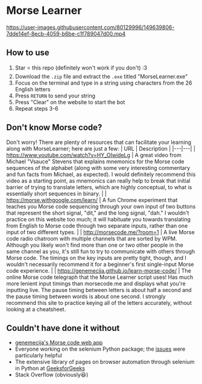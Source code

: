 # Morse Learner
https://user-images.githubusercontent.com/80129996/149639806-7dde14ef-8ecb-4059-b6be-c1f789047d00.mp4


## How to use
1. Star :star: this repo (definitely won't work if you don't) :3
2. Download the `.zip` file and extract the `.exe` titled "MorseLearner.exe"
3. Focus on the terminal and type in a string using characters from the 26 English letters
4. Press `RETURN` to send your string
5. Press "Clear" on the website to start the bot
6. Repeat steps 3-6

## Don't know Morse code?
Don't worry! There are plenty of resources that can facilitate your learning along with MorseLearner; here are just a few:
| URL | Description |
|---|---|
| https://www.youtube.com/watch?v=HY_OIwideLg | A great video from Michael "Vsauce" Stevens that explains mnemonics for the Morse code sequences of the alphabet (along with some very interesting commentary and fun facts from Michael, as expected). I would definitely recommend this video as a starting point, as mnemonics can really help to break that initial barrier of trying to translate letters, which are highly conceptual, to what is essentially short sequences in binary. |
| https://morse.withgoogle.com/learn/ | A fun Chrome experiment that teaches you Morse code sequencing through your own input of two buttons that represent the short signal, "dit," and the long signal, "dah." I wouldn't practice on this website too much; it will habituate you towards translating from English to Morse code through two separate inputs, rather than one input of two different types. |
| http://morsecode.me/?room=1 | A live Morse code radio chatroom with multiple channels that are sorted by WPM. Although you likely won't find more than one or two other people in the same channel as you, it's still fun to try to communicate with others through Morse code. The timings on the key inputs are pretty tight, though, and I wouldn't necessarily recommend it for a beginner's first single-input Morse code experience. |
| https://genemecija.github.io/learn-morse-code/ | The online Morse code telegraph that the Morse Learner script uses! Has much more lenient input timings than morsecode.me and displays what you're inputting live. The pause timing between letters is about half a second and the pause timing between words is about one second. I strongly recommend this site to practice keying all of the letters accurately, without looking at a cheatsheet.

## Couldn't have done it without
- [genemecija's Morse code web app](https://github.com/genemecija/learn-morse-code)
- Everyone working on the selenium Python package; the [issues](https://github.com/SeleniumHQ/selenium/issues) were particularly helpful
- The extensive library of pages on browser automation through selenium in Python at [GeeksforGeeks](https://www.geeksforgeeks.org/browser-automation-using-selenium/)
- Stack Overflow (obviously:laughing:)

